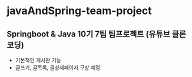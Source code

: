 # javaAndSpring-team-project
## Springboot & Java 10기 7팀 팀프로젝트 (유튜브 클론 코딩)
- 기본적인 게시판 기능
- 글쓰기, 글목록, 글상세페이지 구상 예정
